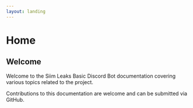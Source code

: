 ```yaml
---
layout: landing
---
```


# Home

## Welcome

Welcome to the Siim Leaks Basic Discord Bot documentation covering various topics related to the project.

Contributions to this documentation are welcome and can be submitted via GitHub.
